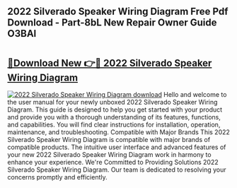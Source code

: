 ## 2022 Silverado Speaker Wiring Diagram Free Pdf Download - Part-8bL New Repair Owner Guide O3BAl

# <h2><a href="http://dftbnp.blite.top/?on=2022+Silverado+Speaker+Wiring+Diagram">🔗Download New 👉🔴 2022 Silverado Speaker Wiring Diagram</a></h2>

[![2022 Silverado Speaker Wiring Diagram download](https://i.imgur.com/lujVjoI.png)](http://dftbnp.blite.top/?on=2022+Silverado+Speaker+Wiring+Diagram)
Hello and welcome to the user manual for your newly unboxed 2022 Silverado Speaker Wiring Diagram. This guide is designed to help you get started with your product and provide you with a thorough understanding of its features, functions, and capabilities. You will find clear instructions for installation, operation, maintenance, and troubleshooting. Compatible with Major Brands This 2022 Silverado Speaker Wiring Diagram is compatible with major brands of compatible products. The intuitive user interface and advanced features of your new 2022 Silverado Speaker Wiring Diagram work in harmony to enhance your experience. We're Committed to Providing Solutions 2022 Silverado Speaker Wiring Diagram. Our team is dedicated to resolving your concerns promptly and efficiently.
